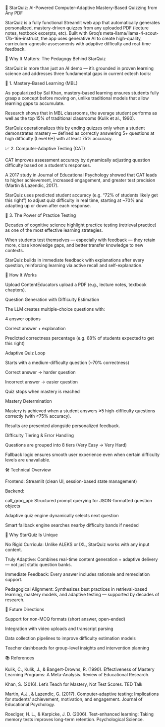 🌟 StarQuiz: AI-Powered Computer-Adaptive Mastery-Based Quizzing from Any PDF

StarQuiz is a fully functional Streamlit web app that automatically generates personalized, mastery-driven quizzes from any uploaded PDF (lecture notes, textbook excerpts, etc). Built with Groq’s meta-llama/llama-4-scout-17b-16e-instruct, the app uses generative AI to create high-quality, curriculum-agnostic assessments with adaptive difficulty and real-time feedback.

🚀 Why It Matters: The Pedagogy Behind StarQuiz

StarQuiz is more than just an AI demo — it’s grounded in proven learning science and addresses three fundamental gaps in current edtech tools:

🧠 1. Mastery-Based Learning (MBL)

As popularized by Sal Khan, mastery-based learning ensures students fully grasp a concept before moving on, unlike traditional models that allow learning gaps to accumulate.

Research shows that in MBL classrooms, the average student performs as well as the top 15% of traditional classrooms (Kulik et al., 1990).

StarQuiz operationalizes this by ending quizzes only when a student demonstrates mastery — defined as correctly answering 5+ questions at high difficulty (Level 6+) with at least 75% accuracy.

📈 2. Computer-Adaptive Testing (CAT)

CAT improves assessment accuracy by dynamically adjusting question difficulty based on a student's responses.

A 2017 study in Journal of Educational Psychology showed that CAT leads to higher achievement, increased engagement, and greater test precision (Martin & Lazendic, 2017).

StarQuiz uses predicted student accuracy (e.g. “72% of students likely get this right”) to adjust quiz difficulty in real time, starting at ~70% and adapting up or down after each response.

🧪 3. The Power of Practice Testing

Decades of cognitive science highlight practice testing (retrieval practice) as one of the most effective learning strategies.

When students test themselves — especially with feedback — they retain more, close knowledge gaps, and better transfer knowledge to new contexts.

StarQuiz builds in immediate feedback with explanations after every question, reinforcing learning via active recall and self-explanation.

🧠 How It Works

Upload ContentEducators upload a PDF (e.g., lecture notes, textbook chapters).

Question Generation with Difficulty Estimation

The LLM creates multiple-choice questions with:

4 answer options

Correct answer + explanation

Predicted correctness percentage (e.g. 68% of students expected to get this right)

Adaptive Quiz Loop

Starts with a medium-difficulty question (~70% correctness)

Correct answer → harder question

Incorrect answer → easier question

Quiz stops when mastery is reached

Mastery Determination

Mastery is achieved when a student answers ≥5 high-difficulty questions correctly (with ≥75% accuracy).

Results are presented alongside personalized feedback.

Difficulty Tiering & Error Handling

Questions are grouped into 8 tiers (Very Easy → Very Hard)

Fallback logic ensures smooth user experience even when certain difficulty levels are unavailable.

🛠️ Technical Overview

Frontend: Streamlit (clean UI, session-based state management)

Backend:

call_groq_api: Structured prompt querying for JSON-formatted question objects

Adaptive quiz engine dynamically selects next question

Smart fallback engine searches nearby difficulty bands if needed

🧹 Why StarQuiz Is Unique

No Rigid Curricula: Unlike ALEKS or IXL, StarQuiz works with any input content.

Truly Adaptive: Combines real-time content generation + adaptive delivery — not just static question banks.

Immediate Feedback: Every answer includes rationale and remediation support.

Pedagogical Alignment: Synthesizes best practices in retrieval-based learning, mastery models, and adaptive testing — supported by decades of research.

🧠 Future Directions

Support for non-MCQ formats (short answer, open-ended)

Integration with video uploads and transcript parsing

Data collection pipelines to improve difficulty estimation models

Teacher dashboards for group-level insights and intervention planning

📚 References

Kulik, C., Kulik, J., & Bangert-Drowns, R. (1990). Effectiveness of Mastery Learning Programs: A Meta-Analysis. Review of Educational Research.

Khan, S. (2016). Let’s Teach for Mastery, Not Test Scores. TED Talk

Martin, A.J., & Lazendic, G. (2017). Computer-adaptive testing: Implications for students’ achievement, motivation, and engagement. Journal of Educational Psychology.

Roediger, H. L., & Karpicke, J. D. (2006). Test-enhanced learning: Taking memory tests improves long-term retention. Psychological Science.

